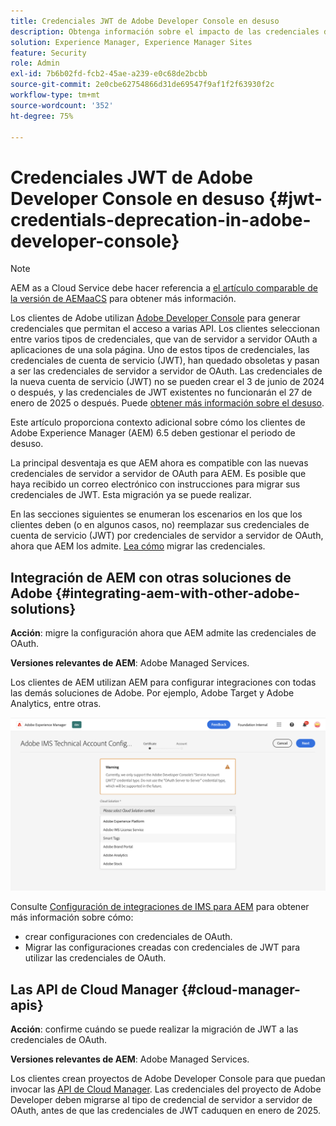```yaml
---
title: Credenciales JWT de Adobe Developer Console en desuso
description: Obtenga información sobre el impacto de las credenciales de JWT en desuso en Adobe Developer Console en AEM.
solution: Experience Manager, Experience Manager Sites
feature: Security
role: Admin
exl-id: 7b6b02fd-fcb2-45ae-a239-e0c68de2bcbb
source-git-commit: 2e0cbe62754866d31de69547f9af1f2f63930f2c
workflow-type: tm+mt
source-wordcount: '352'
ht-degree: 75%

---
```


# Credenciales JWT de Adobe Developer Console en desuso {#jwt-credentials-deprecation-in-adobe-developer-console}

>[!NOTE]
> AEM as a Cloud Service debe hacer referencia a [el artículo comparable de la versión de AEMaaCS](https://experienceleague.adobe.com/docs/experience-manager-cloud-service/content/security/jwt-credentials-deprecation-in-adobe-developer-console.html?lang=es) para obtener más información.

Los clientes de Adobe utilizan [Adobe Developer Console](https://developer.adobe.com/console) para generar credenciales que permitan el acceso a varias API. Los clientes seleccionan entre varios tipos de credenciales, que van de servidor a servidor OAuth a aplicaciones de una sola página. Uno de estos tipos de credenciales, las credenciales de cuenta de servicio (JWT), han quedado obsoletas y pasan a ser las credenciales de servidor a servidor de OAuth. Las credenciales de la nueva cuenta de servicio (JWT) no se pueden crear el 3 de junio de 2024 o después, y las credenciales de JWT existentes no funcionarán el 27 de enero de 2025 o después. Puede [obtener más información sobre el desuso](https://developer.adobe.com/developer-console/docs/guides/authentication/ServerToServerAuthentication/migration/).

Este artículo proporciona contexto adicional sobre cómo los clientes de Adobe Experience Manager (AEM) 6.5 deben gestionar el periodo de desuso.

La principal desventaja es que AEM ahora es compatible con las nuevas credenciales de servidor a servidor de OAuth para AEM. Es posible que haya recibido un correo electrónico con instrucciones para migrar sus credenciales de JWT. Esta migración ya se puede realizar.

En las secciones siguientes se enumeran los escenarios en los que los clientes deben (o en algunos casos, no) reemplazar sus credenciales de cuenta de servicio (JWT) por credenciales de servidor a servidor de OAuth, ahora que AEM los admite. [Lea cómo](https://developer.adobe.com/developer-console/docs/guides/authentication/ServerToServerAuthentication/migration/#migration-overview) migrar las credenciales.

## Integración de AEM con otras soluciones de Adobe {#integrating-aem-with-other-adobe-solutions}

**Acción**: migre la configuración ahora que AEM admite las credenciales de OAuth.

**Versiones relevantes de AEM**: Adobe Managed Services.

Los clientes de AEM utilizan AEM para configurar integraciones con todas las demás soluciones de Adobe. Por ejemplo, Adobe Target y Adobe Analytics, entre otras.

![Integración de AEM con otras soluciones](/help/sites-administering/assets/jwt-deprecation.png)

Consulte [Configuración de integraciones de IMS para AEM](/help/sites-administering/setting-up-ims-integrations-for-aem.md) para obtener más información sobre cómo:

* crear configuraciones con credenciales de OAuth.
* Migrar las configuraciones creadas con credenciales de JWT para utilizar las credenciales de OAuth.

## Las API de Cloud Manager {#cloud-manager-apis}

**Acción**: confirme cuándo se puede realizar la migración de JWT a las credenciales de OAuth.

**Versiones relevantes de AEM**: Adobe Managed Services.

Los clientes crean proyectos de Adobe Developer Console para que puedan invocar las [API de Cloud Manager](https://developer.adobe.com/experience-cloud/cloud-manager/guides/getting-started/create-api-integration/). Las credenciales del proyecto de Adobe Developer deben migrarse al tipo de credencial de servidor a servidor de OAuth, antes de que las credenciales de JWT caduquen en enero de 2025.
